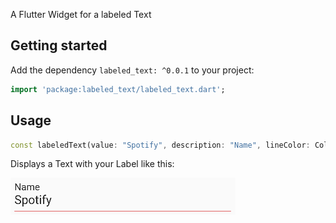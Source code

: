 A Flutter Widget for a labeled Text

## Getting started

Add the dependency `labeled_text: ^0.0.1` to your project:

```dart
import 'package:labeled_text/labeled_text.dart';
```

## Usage

```dart
const labeledText(value: "Spotify", description: "Name", lineColor: Colors.red)
```

Displays a Text with your Label like this:

![img.png](img.png)
